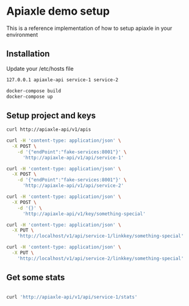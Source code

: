 # Apiaxle demo setup

This is a reference implementation of how to setup apiaxle in your environment

## Installation

Update your /etc/hosts file

```bash
127.0.0.1 apiaxle-api service-1 service-2
```

```bash
docker-compose build
docker-compose up
```

## Setup project and keys

```bash
curl http://apiaxle-api/v1/apis

curl -H 'content-type: application/json' \
  -X POST \
    -d '{"endPoint":"fake-services:8001"}' \
      'http://apiaxle-api/v1/api/service-1'

curl -H 'content-type: application/json' \
  -X POST \
    -d '{"endPoint":"fake-services:8001"}' \
      'http://apiaxle-api/v1/api/service-2'

curl -H 'content-type: application/json' \
  -X POST \
    -d '{}' \
      'http://apiaxle-api/v1/key/something-special'

curl -H 'content-type: application/json' \
  -X PUT \
    'http://localhost/v1/api/service-1/linkkey/something-special'

curl -H 'content-type: application/json' \
  -X PUT \
    'http://localhost/v1/api/service-2/linkkey/something-special'

```

## Get some stats

```bash

curl 'http://apiaxle-api/v1/api/service-1/stats'

```
